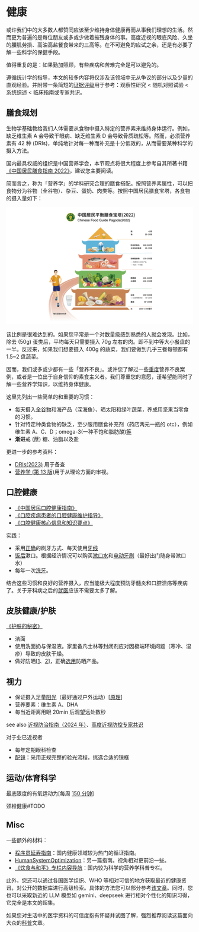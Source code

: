 # 健康

或许我们中的大多数人都赞同应该至少维持身体健康再而从事我们理想的生活。然而更为普遍的是每位朋友或多或少做着摧残身体的事。高度近视的眼底风险、久坐的腰肌劳损、高油高盐餐食带来的三高等。在不可避免的应试之余，还是有必要了解一些科学的保健手段。

值得重复的是：如果勤加照顾，有些疾病和苦难完全是可以避免的。

遵循统计学的指导，本文的较多内容将仅涉及该领域中无从争议的部分以及少量的直观经验。并附带一条简短的[证据评级](https://en.wikipedia.org/wiki/Hierarchy_of_evidence)用于参考：观察性研究 < 随机对照试验 < 系统综述 < 临床指南或专家共识。

## 膳食规划

生物学基础教给我们人体需要从食物中摄入特定的营养素来维持身体运行。例如，缺乏维生素 A 会导致干眼病、缺乏维生素 D 会导致骨质疏松等。然而，必须营养素有 42 种 (DRIs)，单纯地针对每一种而补充是十分低效的，从而需要某种科学的摄入方法。

国内最具权威的组织是中国营养学会，本节观点将很大程度上参考自其所著书籍[《中国居民膳食指南 2022》](https://book.douban.com/subject/35885945/)，建议您主要阅读。

简而言之，称为「营养学」的学科研究合理的膳食搭配。按照营养素属性，可以把食物分为谷物（全谷物）、杂豆、蛋奶、肉类等。按照中国居民膳食宝塔，各食物的摄入量如下：

![膳食宝塔](./assets/chinese-food-guide-pagoda.jpg)

该比例是很难达到的。如果您平常是一个对数量级感到熟悉的人就会发现。比如，除去 (50g) 蛋类后，平均每天只需要摄入 70g 左右的肉。即不到中等大小餐盘的一半。反过来，如果我们想要摄入 400g 的蔬菜，我们要做到几乎三餐每顿都有 1.5~2 盘蔬菜。

因而，我们或多或少都有一些「营养不良」。或许您了解过一些[重度](https://www.zhihu.com/question/620383379)营养不良案例，或者是一位出于自身信仰的素食主义者。我们尊重您的意愿，谨希望能同时了解一些营养学知识，以维持身体健康。

这里先列出一些简单的和重要的习惯：

- 每天摄入[全谷物](https://bangumi.tv/group/topic/401920#post_2803510)和海产品（深海鱼）、晒太阳和绿叶蔬菜，养成用坚果当零食的习惯。
- 针对特定种类食物的缺乏，至少服用膳食补充剂（药店两元一瓶的 otc），例如维生素 A、C、D；omega-3(一种不饱和脂肪酸)[等](https://www.zhihu.com/question/308094956/answer/568888021)
- **渐进**戒 (蔗) 糖、油脂以及盐

更进一步的参考资料：

- [DRIs(2023)](https://book.douban.com/subject/36581765/) 用于备查
- [营养学 (第 13 版)](https://book.douban.com/subject/27057241/)用于从理论方面的审视。

## 口腔健康

- [《中国居民口腔健康指南》](http://www.nhc.gov.cn/wjw/jkshfs/201304/be0eb756d0b44fadbee65ad64ad8ba06.shtml)
- [《口腔疾病患者的口腔健康维护指导》](https://www.cndent.com/archives/88269)
- [《口腔健康核心信息和知识要点》](http://www.nhc.gov.cn/jkj/s5878/201209/55835.shtml)

实践：

- 采用[正确](https://www.whuss.com/article/8936)的刷牙方式、每天使用[牙线](https://www.zhihu.com/question/20842469/answer/44441538)
- [饭后](https://www.zhihu.com/question/34897652/answer/798923896)漱口。根据经济情况可以购买[漱口水](https://www.zhihu.com/question/20368732/answer/16323210)和[电动牙刷](https://www.zhihu.com/question/19825877/answer/15856166)（最好出门随身带漱口水）
- 每年一次[洗牙](https://wjw.hunan.gov.cn/wjw/ztzl/knowledge/jkkpzs/mx/201602/t20160218_4044170.html)。

结合这些习惯和良好的营养摄入，应当能极大程度预防牙髓炎和口腔溃疡等疾病了。关于牙科病之后的[就医](https://www.zhihu.com/question/45957007/answer/100030370)应该不需要太多了解。

## 皮肤健康/护肤

[《护肤的秘密》](https://book.douban.com/subject/35899831/)

- 洁面
- 使用洗面奶与保湿液。家里备凡士林等封闭剂应对因极端环境问题（寒冷、湿疹）导致的皮肤干燥。
- 做好防晒[[1](https://www.nmpa.gov.cn/xxgk/kpzhsh/kpzhshhzhp/20190627092801768.html)、[2](https://oncol.dxy.cn/article/21565)]，正确[选用](https://www.zhihu.com/question/20141423/answer/2423488149)防晒产品。

## 视力

- 保证摄入足量[阳光](https://www.zhihu.com/question/46868950/answer/2920901262)（最好通过户外运动）[[原理](https://zhuanlan.zhihu.com/p/700604841)]
- 营养要素：维生素 A、DHA
- 每当近距离用眼 20min 后观望远处数秒

see also [近视防治指南（2024 年）](http://www.nhc.gov.cn/yzygj/s7653/202405/b6edbd0bf3a64ecc8cef30d72f80ed9e.shtml)、[高度近视防控专家共识](https://bjrmyylib.yuntsg.com/ueditor/jsp/upload/file/20230919/1695130772390094459.pdf)

对于业已近视者

- 每年定期眼科检查
- [配镜](https://ngabbs.com/read.php?tid=37194262&rand=977)：采用正规完整的验光流程，挑选合适的镜框

## 运动/体育科学

最底限度的有氧运动为[每周 [150 分钟](https://iris.who.int/bitstream/handle/10665/337001/9789240014947-chi.pdf)]

颈椎健康#TODO

## Misc

一些额外的材料：

- [程序员延寿指南](https://github.com/geekan/HowToLiveLonger)：国内健康领域较为热门的循证指南。
- [HumanSystemOptimization](https://github.com/zijie0/HumanSystemOptimization)：另一篇指南。视角相对更前沿一些。
- [《饮食与和平》专栏内容导航](https://zhuanlan.zhihu.com/p/197598063)：国内较为科学的营养学科普专栏。

此外，您还可以通过各国医学组织、WHO 等相对可信的地方获取最近的健康资讯，对公开的数据库进行高级检索。具体的方法您可以部分参考[该文章](https://zhuanlan.zhihu.com/p/691572911)。同时，您也可以采取新近的 LLM 模型如 gemini、deepseek 进行相对个性化的知识习得，它完全是本文的超集。

如果您对生活中的医学资料的可信度抱有怀疑并试图了解，强烈推荐阅读这篇面向大众的[科普](https://zhuanlan.zhihu.com/p/19831894)文章。

